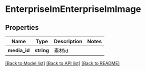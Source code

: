 # EnterpriseImEnterpriseImImage

## Properties
Name | Type | Description | Notes
------------ | ------------- | ------------- | -------------
**media_id** | **string** | 素材id | 

[[Back to Model list]](../README.md#documentation-for-models) [[Back to API list]](../README.md#documentation-for-api-endpoints) [[Back to README]](../README.md)

